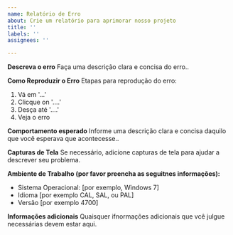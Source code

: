 ```yaml
---
name: Relatório de Erro
about: Crie um relatório para aprimorar nosso projeto
title: ''
labels: ''
assignees: ''

---
```


**Descreva o erro**
Faça uma descrição clara e concisa do erro..

**Como Reproduzir o Erro**
Etapas para reprodução do erro:
1. Vá em '...'
2. Clicque on '....'
3. Desça até '....'
4. Veja o erro

**Comportamento esperado**
Informe uma descrição clara e concisa daquilo que você esperava que acontecesse..

**Capturas de Tela**
Se necessário, adicione capturas de tela para ajudar a descrever seu problema.

**Ambiente de Trabalho (por favor preencha as seguitnes informações):**
 - Sistema Operacional: [por exemplo, Windows 7]
 - Idioma [por exemplo CAL, SAL, ou PAL]
 - Versão [por exemplo 4700]

**Informações adicionais**
Quaisquer ifnormações adicionais que vcê julgue necessárias devem estar aqui.
